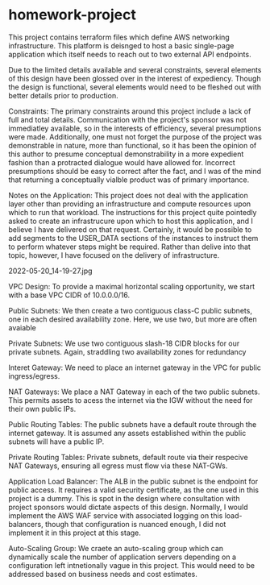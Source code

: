 # homework-project
This project contains terraform files which define AWS networking infrastructure. This platform is deisnged to host a basic single-page application which itself
needs to reach out to two external API endpoints.

Due to the limited details available and several constraints, several elements of this design have been glossed over in the interest of expediency. Though
the design is functional, several elements would need to be fleshed out with better details prior to production.

Constraints:
The primary constraints around this project include a lack of full and total details. Communication with the project's sponsor was not immediatley available,
so in the interests of efficiency, several presumptions were made. Additionally, one must not forget the purpose of the project was demonstrable in nature,
more than functional, so it has been the opinion of this author to presume conceptual demonstrability in a more expedient fashion than a protracted dialogue
would have allowed for. Incorrect presumptions should be easy to correct after the fact, and I was of the mind that returning a conceptually vialble product
was of primary importance.

Notes on the Application: This project does not deal with the application layer other than providing an infrastructure and compute resources upon which to run
that workload. The instructions for this project quite pointedly asked to create an infrastrucure upon which to host this application, and I believe I have
delivered on that request. Certainly, it would be possible to add segments to the USER_DATA sections of the instances to instruct them to perform whatever
steps might be required. Rather than delive into that topic, however, I have focused on the delivery of infrastructure.

2022-05-20_14-19-27.jpg

VPC Design:
To provide a maximal horizontal scaling opportunity, we start with a base VPC CIDR of 10.0.0.0/16.

Public Subnets:
We then create a two contiguous class-C public subnets, one in each desired availability zone. Here, we use two, but more are often avaiable

Private Subnets:
We use two contiguous slash-18 CIDR blocks for our private subnets. Again, straddling two availability zones for redundancy

Interet Gateway:
We need to place an internet gateway in the VPC for public ingress/egress.

NAT Gateways:
We place a NAT Gateway in each of the two public subnets. This permits assets to acess the internet via the IGW without the need for their own public IPs.

Public Routing Tables:
The public subnets have a default route through the internet gateway. It is assumed any assets established within the public subnets will have a public IP.

Private Routing Tables:
Private subnets, default route via their respecive NAT Gateways, ensuring all egress must flow via these NAT-GWs.

Application Load Balancer:
The ALB in the public subnet is the endpoint for public access. It requires a valid security certificate, as the one used in this project is a dummy.
This is spot in the design where consultation with project sponsors would dictate aspects of this design. Normally, I would implement the AWS WAF
service with associated logging on this load-balancers, though that configuration is nuanced enough, I did not implement it in this project at this stage.

Auto-Scaling Group:
We craete an auto-scaling group which can dynamically scale the number of application servers depending on a configuration left intnetionally vague in 
this project. This would need to be addressed based on business needs and cost estimates.

